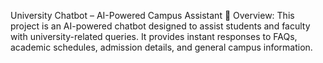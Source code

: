 University Chatbot – AI-Powered Campus Assistant
 🚀 Overview: This project is an AI-powered chatbot designed to assist students and faculty with university-related queries. It provides instant responses to FAQs, academic schedules, admission details, and general campus information.
